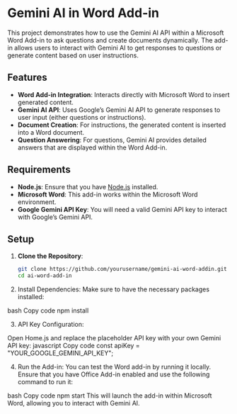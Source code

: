 # Gemini AI in Word Add-in

This project demonstrates how to use the Gemini AI API within a Microsoft Word Add-in to ask questions and create documents dynamically. The add-in allows users to interact with Gemini AI to get responses to questions or generate content based on user instructions.

## Features

- **Word Add-in Integration**: Interacts directly with Microsoft Word to insert generated content.
- **Gemini AI API**: Uses Google’s Gemini AI API to generate responses to user input (either questions or instructions).
- **Document Creation**: For instructions, the generated content is inserted into a Word document.
- **Question Answering**: For questions, Gemini AI provides detailed answers that are displayed within the Word Add-in.

## Requirements

- **Node.js**: Ensure that you have [Node.js](https://nodejs.org/) installed.
- **Microsoft Word**: This add-in works within the Microsoft Word environment.
- **Google Gemini API Key**: You will need a valid Gemini API key to interact with Google’s Gemini API.

## Setup

1. **Clone the Repository**:
   ```bash
   git clone https://github.com/yourusername/gemini-ai-word-addin.git
   cd ai-word-add-in
   
2. Install Dependencies: Make sure to have the necessary packages installed:

bash
Copy code
npm install

3. API Key Configuration:

Open Home.js and replace the placeholder API key with your own Gemini API key:
javascript
Copy code
const apiKey = "YOUR_GOOGLE_GEMINI_API_KEY";

4. Run the Add-in: You can test the Word add-in by running it locally. Ensure that you have Office Add-in enabled and use the following command to run it:

bash
Copy code
npm start
This will launch the add-in within Microsoft Word, allowing you to interact with Gemini AI.
